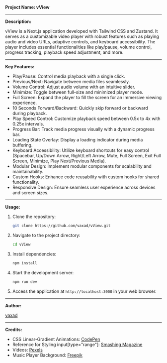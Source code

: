 **Project Name: vView**

---

**Description:**

vView is a Next.js application developed with Tailwind CSS and Zustand. It serves as a customizable video player with robust features such as playing audio and video URLs, adaptive controls, and keyboard accessibility. The player includes essential functionalities like play/pause, volume control, progress tracking, playback speed adjustment, and more.

---

**Key Features:**

- Play/Pause: Control media playback with a single click.
- Previous/Next: Navigate between media files seamlessly.
- Volume Control: Adjust audio volume with an intuitive slider.
- Minimize: Toggle between full-size and minimized player mode.
- Full Screen: Expand the player to fill the screen for an immersive viewing experience.
- 10 Seconds Forward/Backward: Quickly skip forward or backward during playback.
- Play Speed Control: Customize playback speed between 0.5x to 4x with 0.25x intervals.
- Progress Bar: Track media progress visually with a dynamic progress bar.
- Loading State Overlay: Display a loading indicator during media buffering.
- Keyboard Accessibility: Utilize keyboard shortcuts for easy control (Spacebar, Up/Down Arrow, Right/Left Arrow, Mute, Full Screen, Exit Full Screen, Minimize, Play Next/Previous Media).
- Modular Design: Implement modular components for scalability and maintainability.
- Custom Hooks: Enhance code reusability with custom hooks for shared functionality.
- Responsive Design: Ensure seamless user experience across devices and screen sizes.

---

**Usage:**

1. Clone the repository:

   ```bash
   git clone https://github.com/vaxad/vView.git
   ```

2. Navigate to the project directory:

   ```bash
   cd vView
   ```

3. Install dependencies:

   ```bash
   npm install
   ```

4. Start the development server:

   ```bash
   npm run dev
   ```

5. Access the application at `http://localhost:3000` in your web browser.

---

**Author:**

[vaxad](https://github.com/vaxad)

---

**Credits:**

- CSS Linear-Gradient Animations: [CodePen](https://codepen.io/hexagoncircle/pen/Exyewjv)
- Reference for Styling input[type="range"]: [Smashing Magazine](https://www.smashingmagazine.com/2021/12/create-custom-range-input-consistent-browsers/)
- Videos: [Pexels](https://www.pexels.com/videos/)
- Music Player Background: [Freepik](https://www.freepik.com/author/starline)
